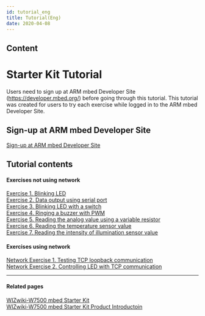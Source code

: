 ```yaml
---
id: tutorial_eng
title: Tutorial(Eng)
date: 2020-04-08
---
```



## Content
# Starter Kit Tutorial

Users need to sign up at ARM mbed Developer Site
(<https://developer.mbed.org/>) before going through this tutorial. This
tutorial was created for users to try each exercise while logged in to
the ARM mbed Developer Site.

## Sign-up at ARM mbed Developer Site

[Sign-up at ARM mbed Developer
Site](/products/wizwiki_mbed_kit/kit_en/tutorial_en/mbed_register)  

## Tutorial contents

#### Exercises not using network

[Exercise 1. Blinking
LED](/products/wizwiki_mbed_kit/kit_en/tutorial_en/exam1)  
[Exercise 2. Data output using serial
port](/products/wizwiki_mbed_kit/kit_en/tutorial_en/exam2)  
[Exercise 3. Blinking LED with a
switch](/products/wizwiki_mbed_kit/kit_en/tutorial_en/exam3)  
[Exercise 4. Ringing a buzzer with
PWM](/products/wizwiki_mbed_kit/kit_en/tutorial_en/exam4)  
[Exercise 5. Reading the analog value using a variable
resistor](/products/wizwiki_mbed_kit/kit_en/tutorial_en/exam5)  
[Exercise 6. Reading the temperature sensor
value](/products/wizwiki_mbed_kit/kit_en/tutorial_en/exam_temperature)  
[Exercise 7. Reading the intensity of illumination sensor
value](/products/wizwiki_mbed_kit/kit_en/tutorial_en/exam_cds_sensor)  

#### Exercises using network

[Network Exercise 1. Testing TCP loopback
communication](/products/wizwiki_mbed_kit/kit_en/tutorial_en/exam_tcp_loopback)  
[Network Exercise 2. Controlling LED with TCP
communication](/products/wizwiki_mbed_kit/kit_en/tutorial_en/exam_tcp_led_control)  

-----

#### Related pages

[WIZwiki-W7500 mbed Starter Kit](/products/wizwiki_mbed_kit/start)  
[WIZwiki-W7500 mbed Starter Kit Product
Introductoin](/products/wizwiki_mbed_kit/kit_en)
